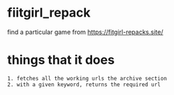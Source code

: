 # fiitgirl_repack
find a particular game from https://fitgirl-repacks.site/



# things that it does 

    1. fetches all the working urls the archive section
    2. with a given keyword, returns the required url
